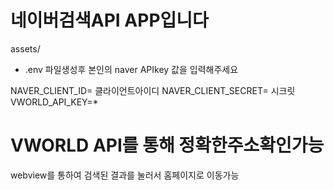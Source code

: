 # 네이버검색API APP입니다

assets/
 - .env 파일생성후 
본인의 naver APIkey 값을 입력해주세요

NAVER_CLIENT_ID= 클라이언트아이디
NAVER_CLIENT_SECRET= 시크릿
VWORLD_API_KEY=*

# VWORLD API를 통해 정확한주소확인가능

webview를 통하여 검색된 결과를 눌러서 홈페이지로 이동가능


